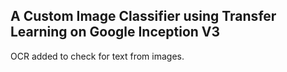## A Custom Image Classifier using Transfer Learning on Google Inception V3

OCR added to check for text from images.
